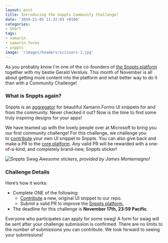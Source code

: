 ```yaml
---
layout: post
title: Introducing the Snppts Community Challenge!
date: '2019-11-05 11:32:03 +0100'
categories:
- Short
tags:
- xamarin
- xamarin.forms
- snppts
image: '/images/headers/scissors-1.jpg'
---
```

As you probably know I'm one of the co-founders of [the Snppts platform](https://www.thewissen.io/out-now-snppts-for-xamarin-forms/) together with my bestie Gerald Versluis. This month of November is all about getting more content into the platform and what better way to do it than with a Community Challenge!

### What is Snppts again?

Snppts is an [aggregator](https://snppts.dev/) for beautiful Xamarin.Forms UI snippets for and from the community. Never checked it out? Now is the time to find some truly inspiring designs for your apps!

We have teamed up with the lovely people over at Microsoft to bring you our first community challenge! For this challenge, we challenge you to [contribute](https://snppts.dev/how-to-contribute) your own UI snippet to Snppts. You can also give back and make a PR to the [core platform](https://github.com/snpptsdev/snppts). Any valid PR will be rewarded with a one-of-a-kind, and completely brand-new, Snppts sticker!

![Snppts Swag](http://devblogs.microsoft.com/xamarin/wp-content/uploads/sites/44/2019/11/IMG_20191101_075604.jpg)
*Awesome stickers, provided by James Montemagno!*

### Challenge Details

Here’s how it works:

* Complete ONE of the following:    
    * [Contribute](https://snppts.dev/how-to-contribute) a new, original UI snippet to our repo.
    * Submit a valid PR to improve the [Snppts platform.](https://github.com/snpptsdev/snppts)    
* The deadline for this challenge is **November 17th, 23:59 Pacific**.

Everyone who participates can apply for some swag! A form for swag will be sent after your challenge submission is confirmed. There are no limits to the number of submissions you can contribute. We look forward to seeing your submissions!